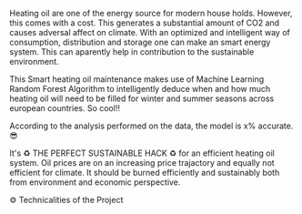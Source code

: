 Heating oil are one of the energy source for modern house holds. However, this comes with a cost. This generates a substantial amount of CO2 and causes adversal affect on climate. 
With an optimized and intelligent way of consumption, distribution and storage one can make an smart energy system. This can aparently help in contribution to the sustainable 
environment.

This Smart heating oil maintenance makes use of Machine Learning Random Forest Algorithm to intelligently deduce when and how much heating oil will need to be 
filled for winter and summer seasons across european countries. So cool!!

According to the analysis performed on the data, the model is x% accurate. 😎

It's ♻ THE PERFECT SUSTAINABLE HACK ♻ for an efficient heating oil system.
Oil prices are on an increasing price trajactory and equally not efficient for climate. It should be burned efficiently and sustainably both from environment and economic perspective.

⚙ Technicalities of the Project
